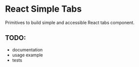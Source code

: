 # React Simple Tabs

Primitives to build simple and accessible React tabs component.

## TODO:
* documentation
* usage example
* tests

